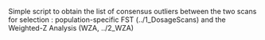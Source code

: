 Simple script to obtain the list of consensus outliers between the two scans for selection : population-specific FST (../1_DosageScans) and the Weighted-Z Analysis (WZA, ../2_WZA)
